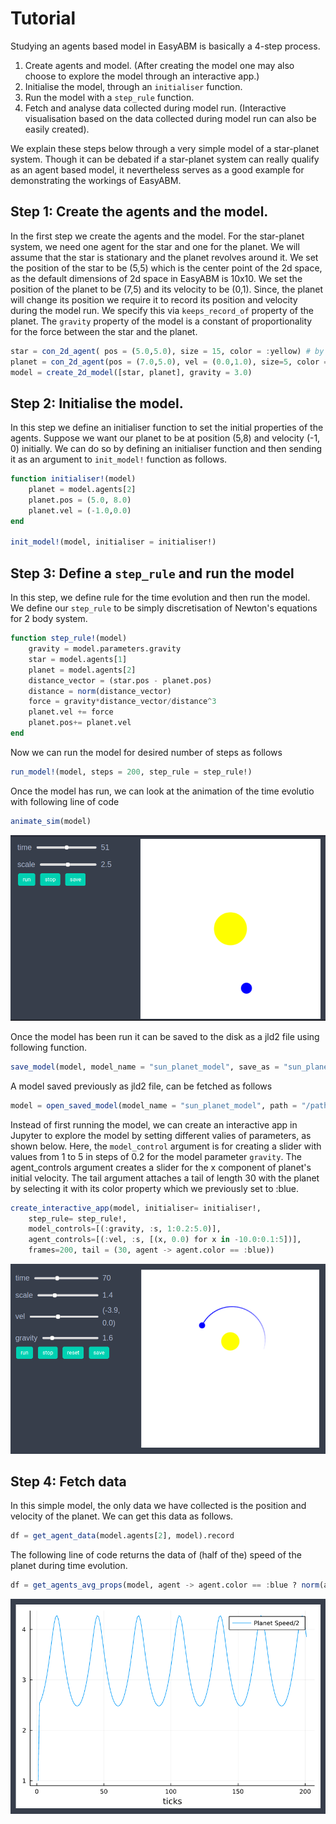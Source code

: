 # Tutorial

Studying an agents based model in EasyABM is basically a 4-step process. 

1. Create agents and model. (After creating the model one may also choose to explore the model through an interactive app.) 
2. Initialise the model, through an `initialiser` function.
3. Run the model with a `step_rule` function.
4. Fetch and analyse data collected during model run. (Interactive visualisation based on the data collected during model run can also be easily created).

We explain these steps below through a very simple model of a star-planet system. Though it can be debated if a star-planet system can really qualify as an agent based model, it nevertheless serves as a good example for demonstrating the workings of EasyABM. 

## Step 1: Create the agents and the model.

In the first step we create the agents and the model. For the star-planet system, we need one agent for the star and one for the planet. We will assume that the star is stationary and the planet revolves around it. We set the position of the star to be (5,5) which is the center point of the 2d space, as the default dimensions of 2d space in EasyABM is 10x10. We set the position of the planet to be (7,5) and its velocity to be (0,1). Since, the planet will change its position we require it to record its position and velocity during the model run. We specify this via `keeps_record_of` property of the planet. The `gravity` property of the model is a constant of proportionality for the force between the star and the planet. 

```julia
star = con_2d_agent( pos = (5.0,5.0), size = 15, color = :yellow) # by default 2d space is 10x10, so that (5,5) is center.
planet = con_2d_agent(pos = (7.0,5.0), vel = (0.0,1.0), size=5, color = :blue, keeps_record_of = [:pos, :vel]) 
model = create_2d_model([star, planet], gravity = 3.0)
```

## Step 2: Initialise the model.

In this step we define an initialiser function to set the initial properties of the agents. Suppose we want our planet to be at position (5,8) and velocity (-1, 0) initially. We can do so by defining an initialiser function and then sending it as an argument to `init_model!` function as follows.

```julia
function initialiser!(model)
    planet = model.agents[2]
    planet.pos = (5.0, 8.0)
    planet.vel = (-1.0,0.0)
end

init_model!(model, initialiser = initialiser!)
```

## Step 3: Define a `step_rule` and run the model

In this step, we define rule for the time evolution and then run the model. We define our `step_rule` to be simply discretisation of Newton's equations for 2 body system.

```julia
function step_rule!(model)
    gravity = model.parameters.gravity
    star = model.agents[1]
    planet = model.agents[2]
    distance_vector = (star.pos - planet.pos)
    distance = norm(distance_vector)
    force = gravity*distance_vector/distance^3
    planet.vel += force
    planet.pos+= planet.vel  
end
```
Now we can run the model for desired number of steps as follows

```julia
run_model!(model, steps = 200, step_rule = step_rule!)
```

Once the model has run, we can look at the animation of the time evolutio with following line of code

```julia
animate_sim(model)
```

![png](assets/StarPlanetSystem/StarPlanetAnim1.png)


Once the model has been run it can be saved to the disk as a jld2 file using following function.

```julia
save_model(model, model_name = "sun_planet_model", save_as = "sun_planet.jld2", folder = "/path/to/folder/")
```

A model saved previously as jld2 file, can be fetched as follows 

```julia
model = open_saved_model(model_name = "sun_planet_model", path = "/path/to/folder/sun_planet.jld2")
```

Instead of first running the model, we can create an interactive app in Jupyter to explore the model by setting different valies of parameters, as shown below. Here, the `model_control` argument is for creating a slider with values from 1 to 5 in steps of 0.2 for the model parameter `gravity`. The agent_controls argument creates a slider for the x component of planet's initial velocity. The tail argument attaches a tail of length 30 with the planet by selecting it with its color property which we previously set to :blue. 

```julia
create_interactive_app(model, initialiser= initialiser!,
    step_rule= step_rule!,
    model_controls=[(:gravity, :s, 1:0.2:5.0)], 
    agent_controls=[(:vel, :s, [(x, 0.0) for x in -10.0:0.1:5])],
    frames=200, tail = (30, agent -> agent.color == :blue)) 
```

![png](assets/StarPlanetSystem/StarPlanetIntApp.png)



## Step 4: Fetch data

In this simple model, the only data we have collected is the position and velocity of the planet. We can get this data as follows. 

```julia
df = get_agent_data(model.agents[2], model).record
```

The following line of code returns the data of (half of the) speed of the planet during time evolution.

```julia 
df = get_agents_avg_props(model, agent -> agent.color == :blue ? norm(agent.vel) : 0.0, labels = ["Planet Speed/2"], plot_result = true)   
```

![png](assets/StarPlanetSystem/SPSPlot1.png)




